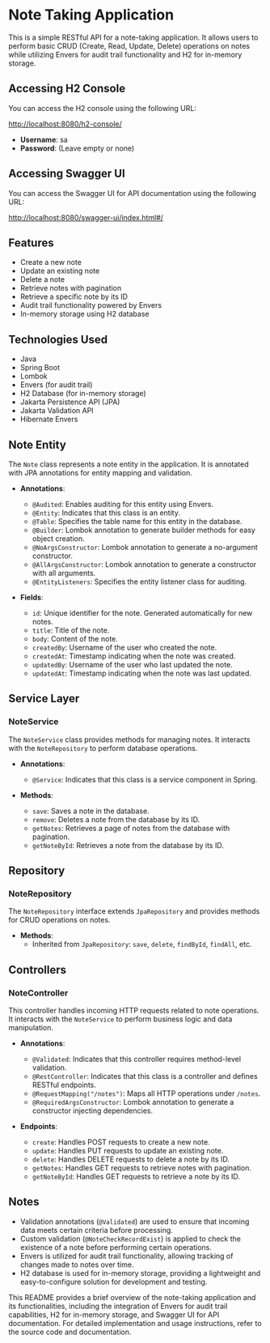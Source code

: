 # Note Taking Application

This is a simple RESTful API for a note-taking application. It allows users to perform basic CRUD (Create, Read, Update, Delete) operations on notes while utilizing Envers for audit trail functionality and H2 for in-memory storage.

## Accessing H2 Console

You can access the H2 console using the following URL:

[http://localhost:8080/h2-console/](http://localhost:8080/h2-console/)

- **Username**: sa
- **Password**: (Leave empty or none)

## Accessing Swagger UI

You can access the Swagger UI for API documentation using the following URL:

[http://localhost:8080/swagger-ui/index.html#/](http://localhost:8080/swagger-ui/index.html#/)

## Features

- Create a new note
- Update an existing note
- Delete a note
- Retrieve notes with pagination
- Retrieve a specific note by its ID
- Audit trail functionality powered by Envers
- In-memory storage using H2 database

## Technologies Used

- Java
- Spring Boot
- Lombok
- Envers (for audit trail)
- H2 Database (for in-memory storage)
- Jakarta Persistence API (JPA)
- Jakarta Validation API
- Hibernate Envers

## Note Entity

The `Note` class represents a note entity in the application. It is annotated with JPA annotations for entity mapping and validation.

- **Annotations**:
  - `@Audited`: Enables auditing for this entity using Envers.
  - `@Entity`: Indicates that this class is an entity.
  - `@Table`: Specifies the table name for this entity in the database.
  - `@Builder`: Lombok annotation to generate builder methods for easy object creation.
  - `@NoArgsConstructor`: Lombok annotation to generate a no-argument constructor.
  - `@AllArgsConstructor`: Lombok annotation to generate a constructor with all arguments.
  - `@EntityListeners`: Specifies the entity listener class for auditing.

- **Fields**:
  - `id`: Unique identifier for the note. Generated automatically for new notes.
  - `title`: Title of the note.
  - `body`: Content of the note.
  - `createdBy`: Username of the user who created the note.
  - `createdAt`: Timestamp indicating when the note was created.
  - `updatedBy`: Username of the user who last updated the note.
  - `updatedAt`: Timestamp indicating when the note was last updated.

## Service Layer

### NoteService

The `NoteService` class provides methods for managing notes. It interacts with the `NoteRepository` to perform database operations.

- **Annotations**:
  - `@Service`: Indicates that this class is a service component in Spring.

- **Methods**:
  - `save`: Saves a note in the database.
  - `remove`: Deletes a note from the database by its ID.
  - `getNotes`: Retrieves a page of notes from the database with pagination.
  - `getNoteById`: Retrieves a note from the database by its ID.

## Repository

### NoteRepository

The `NoteRepository` interface extends `JpaRepository` and provides methods for CRUD operations on notes.

- **Methods**:
  - Inherited from `JpaRepository`: `save`, `delete`, `findById`, `findAll`, etc.

## Controllers

### NoteController

This controller handles incoming HTTP requests related to note operations. It interacts with the `NoteService` to perform business logic and data manipulation.

- **Annotations**:
  - `@Validated`: Indicates that this controller requires method-level validation.
  - `@RestController`: Indicates that this class is a controller and defines RESTful endpoints.
  - `@RequestMapping("/notes")`: Maps all HTTP operations under `/notes`.
  - `@RequiredArgsConstructor`: Lombok annotation to generate a constructor injecting dependencies.

- **Endpoints**:
  - `create`: Handles POST requests to create a new note.
  - `update`: Handles PUT requests to update an existing note.
  - `delete`: Handles DELETE requests to delete a note by its ID.
  - `getNotes`: Handles GET requests to retrieve notes with pagination.
  - `getNoteById`: Handles GET requests to retrieve a note by its ID.

## Notes

- Validation annotations (`@Validated`) are used to ensure that incoming data meets certain criteria before processing.
- Custom validation (`@NoteCheckRecordExist`) is applied to check the existence of a note before performing certain operations.
- Envers is utilized for audit trail functionality, allowing tracking of changes made to notes over time.
- H2 database is used for in-memory storage, providing a lightweight and easy-to-configure solution for development and testing.

This README provides a brief overview of the note-taking application and its functionalities, including the integration of Envers for audit trail capabilities, H2 for in-memory storage, and Swagger UI for API documentation. For detailed implementation and usage instructions, refer to the source code and documentation.